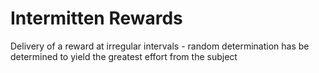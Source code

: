 # Intermitten Rewards
Delivery of a reward at irregular intervals - random determination has be determined to yield the greatest effort from the subject